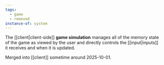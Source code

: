 ```yaml
---
tags:
  - game
  - removed
instance-of: system
---
```

The [[client|client-side]] **game simulation** manages all of the memory state of the game as viewed by the user and directly controls the [[input|inputs]] it receives and when it is updated.

Merged into [[client]] sometime around 2025-10-01.